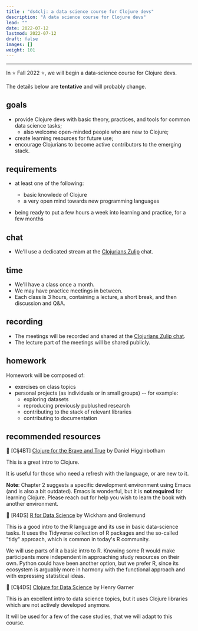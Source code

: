 ```yaml
---
title : "ds4clj: a data science course for Clojure devs"
description: "A data science course for Clojure devs"
lead: ""
date: 2022-07-12
lastmod: 2022-07-12
draft: false
images: []
weight: 101
---
```


---------------------
In :star: Fall 2022 :star:, we will begin a data-science course for Clojure devs.

The details below are **tentative** and will probably change.

## goals

- provide Clojure devs with basic theory, practices, and tools for common data science tasks;
  - also welcome open-minded people who are new to Clojure;
- create learning resources for future use;
- encourage Clojurians to become active contributors to the emerging stack.

## requirements

* at least one of the following:
  - basic knowlede of Clojure
  - a very open mind towards new programming languages

* being ready to put a few hours a week into learning and practice, for a few months

## chat
- We'll use a dedicated stream at the [Clojurians Zulip](https://clojurians.zulipchat.com/) chat.

## time
- We'll have a class once a month.
- We may have practice meetings in between. 
- Each class is 3 hours, containing a lecture, a short break, and then discussion and Q&A.
  
## recording
- The meetings will be recorded and shared at the [Clojurians Zulip chat](http://clojurians.zulipchat.com).
- The lecture part of the meetings will be shared publicly.

## homework
Homework will be composed of:
* exercises on class topics
* personal projects (as individuals or in small groups) -- for example:
  * exploring datasets
  * reproducing previously publushed research
  * contributing to the stack of relevant libraries
  * contributing to documentation

## recommended resources

:book: [Clj4BT] [Clojure for the Brave and True](https://www.braveclojure.com/clojure-for-the-brave-and-true/) by Daniel Higginbotham 

This is a great intro to Clojure.

It is useful for those who need a refresh with the language, or are new to it.

**Note**: Chapter 2 suggests a specific development environment using Emacs (and is also a bit outdated). Emacs is wonderful, but it is **not required** for learning Clojure. Please reach out for help you wish to learn the book with another environment.

:book: [R4DS] [R for Data Science](https://r4ds.had.co.nz/) by Wickham and Grolemund

This is a good intro to the R language and its use in basic data-science tasks. It uses the Tidyverse collection of R packages and the so-called "tidy" approach, which is common in today's R community.

We will use parts of it a basic intro to R. Knowing some R would make participants more independent in approaching study resources on their own. Python could have been another option, but we prefer R, since its ecosystem is arguably more in harmony with the functional approach and with expressing statistical ideas.

:book: [Clj4DS] [Clojure for Data Science](https://www.packtpub.com/product/clojure-for-data-science/9781784397180) by Henry Garner 

This is an excellent intro to data science topics, but it uses Clojure libraries which are not actively developed anymore.

It will be used for a few of the case studies, that we will adapt to this course.

